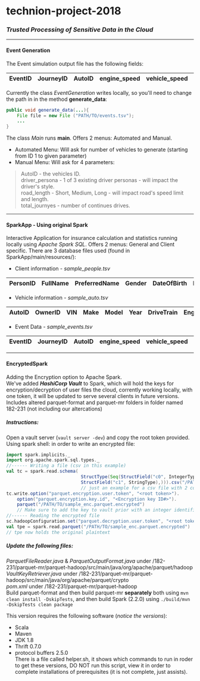 # technion-project-2018
### *Trusted Processing of Sensitive Data in the Cloud*
---
#### Event Generation
The Event simulation output file has the following fields:

| EventID        | JourneyID           | AutoID  |engine_speed|vehicle_speed|road_speed_limit|transmission_gear_position|beam_status|latitude|longitude|timastamp|
|:-----:|:-----:|:-----:|:-----:|:-----:|:-----:|:-----:|:-----:|:-----:|:-----:|:-----:|

Currently the class *EventGeneration* writes locally, so you'll need to change the path in in the method **generate_data**:
```JAVA
public void generate_data(...){
    File file = new File ("PATH/TO/events.tsv");
    ...
}
```
The class *Main* runs **main**.
Offers 2 menus: Automated and Manual.
- Automated Menu: Will ask for number of vehicles to generate (starting from ID 1 to given parameter)
- Manual Menu: Will ask for 4 parameters:
>  AutoID - the vehicles ID. <br />
>  driver_persona - 1 of 3 existing driver personas - will impact the driver's style. <br />
>  road_length - Short, Medium, Long - will impact road's speed limit and length. <br />
>  total_journyes - number of continues drives.
---

#### SparkApp - Using original Spark
Interactive Application for insurance calculation and statistics running locally using *Apache Spark SQL*.
Offers 2 menus: General and Client specific.
There are 3 database files used (found in SparkApp/main/resources/): 
- Client information - *sample_people.tsv*

PersonID|	FullName|	PreferredName|	Gender|	DateOfBirth|	PhoneNumber|	FaxNumber|	EmailAddress|	Photo|
|:-----:|:-----:|:-----:|:-----:|:-----:|:-----:|:-----:|:-----:|:-----:|

- Vehicle information - *sample_auto.tsv*

| AutoID	| OwnerID	|VIN	|Make	|Model	|Year	|DriveTrain	|EngineType	|ExteriorColor	|InteriorColor	|Transmission|
|:-----:|:-----:|:-----:|:-----:|:-----:|:-----:|:-----:|:-----:|:-----:|:-----:|:-----:|

- Event Data - *sample_events.tsv*

| EventID| JourneyID|AutoID|engine_speed|vehicle_speed|road_speed_limit|transmission_gear_position|beam_status|latitude|longitude|timastamp|
|:-----:|:-----:|:-----:|:-----:|:-----:|:-----:|:-----:|:-----:|:-----:|:-----:|:-----:|
---

#### EncryptedSpark
Adding the Encryption option to Apache Spark. <br />
We've added ***HashiCorp Vault*** to Spark, which will hold the keys for encryption/decryption of user files the cloud,
corrently working locally, with one token, it will be updated to serve several clients in future versions. <br />
Includes altered parquet-format and parquet-mr folders in folder named 182-231 (not including our altercations)
##### Instructions:
Open a vault server (```vault server -dev```) and copy the root token provided.
Using spark shell: in order to write an encrypted file:
```SCALA
import spark.implicits._
import org.apache.spark.sql.types._
//------ Writing a file (csv in this example)
val tc = spark.read.schema(
                            StructType(Seq(StructField("c0", IntegerType),
                            StructField("c1", StringType),))).csv("/PATH/TO/sample.csv") 
                            // just an example for a csv file with 2 columns
tc.write.option("parquet.encryption.user.token", "<root token>").
    option("parquet.encryption.key.id", "<Encryption key ID#>"). 
    parquet("/PATH/TO/sample_enc.parquet.encrypted")
    // Make sure to add the key to vault prior with an integer identifier
//------ Reading the encrypted file
sc.hadoopConfiguration.set("parquet.decryption.user.token", "<root token>")
val tpe = spark.read.parquet("/PATH/TO/sample_enc.parquet.encrypted")
// tpe now holds the original plaintext
```

##### Update the following files:
*ParquetFileReader.java* & *ParquetOutputFormat.java* under /182-231/parquet-mr/parquet-hadoop/src/main/java/org/apache/parquet/hadoop <br />
*VaultKeyRetriever.java* under /182-231/parquet-mr/parquet-hadoop/src/main/java/org/apache/parquet/crypto<br />
*pom.xml* under /182-231/parquet-mr/parquet-hadoop<br />
Build parquet-format and then build parquet-mr **separately** both using ```mvn clean install -DskipTests```, and then build Spark (2.2.0) using ```./build/mvn -DskipTests clean package```

This version requires the following software (*notice the versions*):
* Scala 
* Maven 
* JDK 1.8
* Thrift 0.7.0
* protocol buffers 2.5.0 <br />
There is a file called helper.sh, it shows which commands to run in roder to get these versions, DO NOT run this script, view it in order to complete installations of prerequisites (it is not complete, just assists). 
